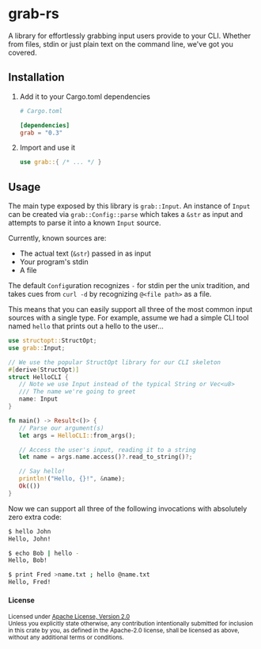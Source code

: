 # grab-rs

A library for effortlessly grabbing input users provide to your CLI. Whether from
files, stdin or just plain text on the command line, we've got you covered.

## Installation

1. Add it to your Cargo.toml dependencies

    ```toml
    # Cargo.toml

    [dependencies]
    grab = "0.3"
    ```

2. Import and use it

    ```rust
    use grab::{ /* ... */ }
    ```

## Usage

The main type exposed by this library is `grab::Input`. An instance of `Input` can
be created via `grab::Config::parse` which takes a `&str` as input and attempts to
parse it into a known `Input` source.

Currently, known sources are:

- The actual text (`&str`) passed in as input
- Your program's stdin
- A file

The default `Config`uration recognizes `-` for stdin per the unix tradition, and
takes cues from `curl -d` by recognizing `@<file path>` as a file.

This means that you can easily support all three of the most common input sources
with a single type. For example, assume we had a simple CLI tool named `hello`
that prints out a hello to the user...

```rust
use structopt::StructOpt;
use grab::Input;

// We use the popular StructOpt library for our CLI skeleton
#[derive(StructOpt)]
struct HelloCLI {
   // Note we use Input instead of the typical String or Vec<u8>
   /// The name we're going to greet
   name: Input
}

fn main() -> Result<()> {
   // Parse our argument(s)
   let args = HelloCLI::from_args();

   // Access the user's input, reading it to a string
   let name = args.name.access()?.read_to_string()?;

   // Say hello!
   println!("Hello, {}!", &name);
   Ok(())
}
```

Now we can support all three of the following invocations with absolutely zero
extra code:

```bash
$ hello John
Hello, John!

$ echo Bob | hello -
Hello, Bob!

$ print Fred >name.txt ; hello @name.txt
Hello, Fred!
```

#### License

<sup>
Licensed under <a href="LICENSE">Apache License, Version 2.0</a>
</sup>

<br>

<sub>
Unless you explicitly state otherwise, any contribution intentionally submitted
for inclusion in this crate by you, as defined in the Apache-2.0 license, shall
be licensed as above, without any additional terms or conditions.
</sub>
